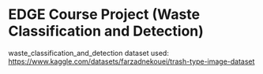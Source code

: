 # EDGE Course Project (Waste Classification and Detection)
waste_classification_and_detection
dataset used: https://www.kaggle.com/datasets/farzadnekouei/trash-type-image-dataset
